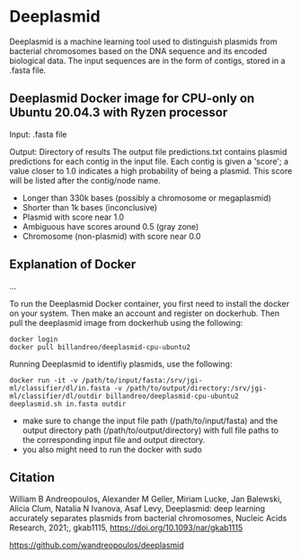 # Deeplasmid

Deeplasmid is a machine learning tool used to distinguish plasmids from bacterial chromosomes based on the DNA sequence and its encoded biological data. The input sequences are in the form of contigs, stored in a .fasta file. 


## Deeplasmid Docker image for CPU-only on Ubuntu 20.04.3 with Ryzen processor
Input: .fasta file 

Output: Directory of results 
The output file predictions.txt contains plasmid predictions for each contig in the input file. Each contig is given a 'score'; a value closer to 1.0 indicates a high probability of being a plasmid. This score will be listed after the contig/node name. 

- Longer than 330k bases (possibly a chromosome or megaplasmid)
- Shorter than 1k bases (inconclusive)
- Plasmid with score near 1.0
- Ambiguous have scores around 0.5 (gray zone)
- Chromosome (non-plasmid) with score near 0.0

## Explanation of Docker 
... 

To run the Deeplasmid Docker container, you first need to install the docker on your system. Then make an account and register on dockerhub. Then pull the deeplasmid image from dockerhub using the following: 

```
docker login
docker pull billandreo/deeplasmid-cpu-ubuntu2
```

Running Deeplasmid to identifiy plasmids, use the following:
```
docker run -it -v /path/to/input/fasta:/srv/jgi-ml/classifier/dl/in.fasta -v /path/to/output/directory:/srv/jgi-ml/classifier/dl/outdir billandreo/deeplasmid-cpu-ubuntu2 deeplasmid.sh in.fasta outdir
```
* make sure to change the input file path (/path/to/input/fasta) and the output directory path (/path/to/output/directory) with full file paths to the corresponding input file and output directory. 
* you also might need to run the docker with sudo



## Citation

William B Andreopoulos, Alexander M Geller, Miriam Lucke, Jan Balewski, Alicia Clum, Natalia N Ivanova, Asaf Levy, Deeplasmid: deep learning accurately separates plasmids from bacterial chromosomes, Nucleic Acids Research, 2021;, gkab1115, https://doi.org/10.1093/nar/gkab1115

https://github.com/wandreopoulos/deeplasmid



